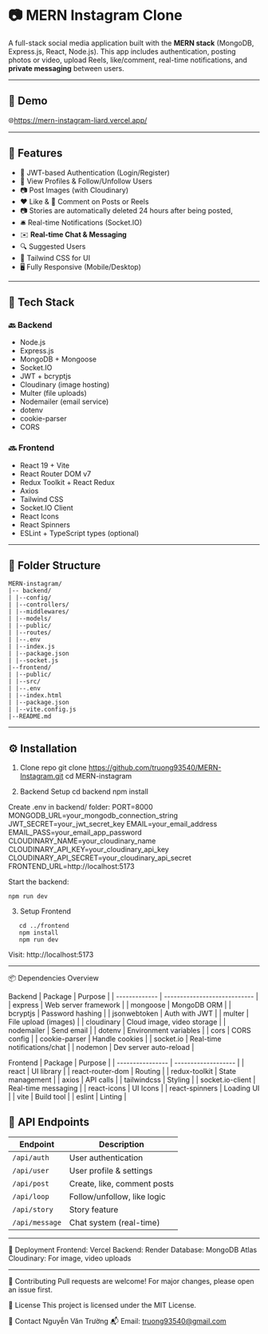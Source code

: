 # 📷 MERN Instagram Clone

A full-stack social media application built with the **MERN stack** (MongoDB, Express.js, React, Node.js). This app includes authentication, posting photos or video, upload Reels, like/comment, real-time notifications, and **private messaging** between users.

---

## 🔗 Demo

🌐https://mern-instagram-liard.vercel.app/

---

## 🚀 Features

-   🔐 JWT-based Authentication (Login/Register)
-   👤 View Profiles & Follow/Unfollow Users
-   📷 Post Images (with Cloudinary)
-   ❤️ Like & 💬 Comment on Posts or Reels
-   📷 Stories are automatically deleted 24 hours after being posted,
-   🛎 Real-time Notifications (Socket.IO)
-   ✉️ **Real-time Chat & Messaging**
-   🔍 Suggested Users
-   🎨 Tailwind CSS for UI
-   🖥️ Fully Responsive (Mobile/Desktop)

---

## 🧱 Tech Stack

### 🔙 Backend

-   Node.js
-   Express.js
-   MongoDB + Mongoose
-   Socket.IO
-   JWT + bcryptjs
-   Cloudinary (image hosting)
-   Multer (file uploads)
-   Nodemailer (email service)
-   dotenv
-   cookie-parser
-   CORS

### 🔜 Frontend

-   React 19 + Vite
-   React Router DOM v7
-   Redux Toolkit + React Redux
-   Axios
-   Tailwind CSS
-   Socket.IO Client
-   React Icons
-   React Spinners
-   ESLint + TypeScript types (optional)

---

## 📁 Folder Structure

```
MERN-instagram/
|-- backend/
| |--config/
| |--controllers/
| |--middlewares/
| |--models/
| |--public/
| |--routes/
| |--.env
| |--index.js
| |--package.json
| |--socket.js
|--frontend/
| |--public/
| |--src/
| |--.env
| |--index.html
| |--package.json
| |--vite.config.js
|--README.md
```

---

## ⚙️ Installation

1. Clone repo
   git clone https://github.com/truong93540/MERN-Instagram.git
   cd MERN-instagram

2. Backend Setup
   cd backend
   npm install

Create .env in backend/ folder:
PORT=8000
MONGODB_URL=your_mongodb_connection_string
JWT_SECRET=your_jwt_secret_key
EMAIL=your_email_address
EMAIL_PASS=your_email_app_password
CLOUDINARY_NAME=your_cloudinary_name
CLOUDINARY_API_KEY=your_cloudinary_api_key
CLOUDINARY_API_SECRET=your_cloudinary_api_secret
FRONTEND_URL=http://localhost:5173

Start the backend:

```
npm run dev
```

3. Setup Frontend

```
   cd ../frontend
   npm install
   npm run dev
```

Visit: http://localhost:5173

---

📦 Dependencies Overview

Backend
| Package | Purpose |
| ------------- | ---------------------------- |
| express | Web server framework |
| mongoose | MongoDB ORM |
| bcryptjs | Password hashing |
| jsonwebtoken | Auth with JWT |
| multer | File upload (images) |
| cloudinary | Cloud image, video storage |
| nodemailer | Send email |
| dotenv | Environment variables |
| cors | CORS config |
| cookie-parser | Handle cookies |
| socket.io | Real-time notifications/chat |
| nodemon | Dev server auto-reload |

Frontend
| Package | Purpose |
| ---------------- | ------------------- |
| react | UI library |
| react-router-dom | Routing |
| redux-toolkit | State management |
| axios | API calls |
| tailwindcss | Styling |
| socket.io-client | Real-time messaging |
| react-icons | UI Icons |
| react-spinners | Loading UI |
| vite | Build tool |
| eslint | Linting |

## 🔐 API Endpoints

| Endpoint       | Description                 |
| -------------- | --------------------------- |
| `/api/auth`    | User authentication         |
| `/api/user`    | User profile & settings     |
| `/api/post`    | Create, like, comment posts |
| `/api/loop`    | Follow/unfollow, like logic |
| `/api/story`   | Story feature               |
| `/api/message` | Chat system (real-time)     |

---

🚀 Deployment
Frontend: Vercel
Backend: Render
Database: MongoDB Atlas
Cloudinary: For image, video uploads

---

🤝 Contributing
Pull requests are welcome! For major changes, please open an issue first.

📄 License
This project is licensed under the MIT License.

📧 Contact
Nguyễn Văn Trường
📬 Email: truong93540@gmail.com
